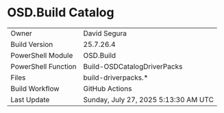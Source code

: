 ﻿# OSD.Build Catalog

| | |
|-|-|
| Owner | David Segura |
| Build Version | 25.7.26.4 |
| PowerShell Module | OSD.Build |
| PowerShell Function | Build-OSDCatalogDriverPacks |
| Files | build-driverpacks.* |
| Build Workflow | GitHub Actions |
| Last Update | Sunday, July 27, 2025 5:13:30 AM UTC |
